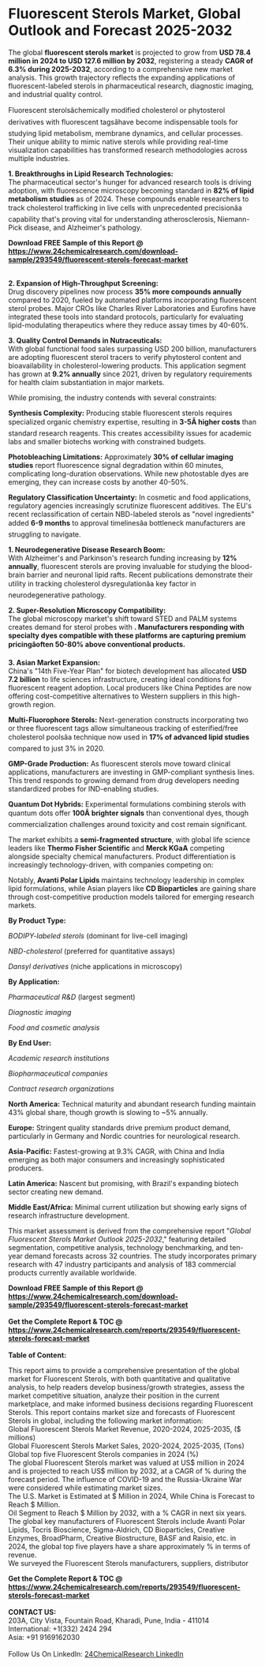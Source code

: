<h1>Fluorescent Sterols Market, Global Outlook and Forecast 2025-2032</h1><p>The global <strong>fluorescent sterols market</strong> is projected to grow from <strong>USD 78.4 million in 2024 to USD 127.6 million by 2032</strong>, registering a steady <strong>CAGR of 6.3% during 2025-2032</strong>, according to a comprehensive new market analysis. This growth trajectory reflects the expanding applications of fluorescent-labeled sterols in pharmaceutical research, diagnostic imaging, and industrial quality control.</p><p>Fluorescent sterolsâchemically modified cholesterol or phytosterol derivatives with fluorescent tagsâhave become indispensable tools for studying lipid metabolism, membrane dynamics, and cellular processes. Their unique ability to mimic native sterols while providing real-time visualization capabilities has transformed research methodologies across multiple industries.</p><p><strong>1. Breakthroughs in Lipid Research Technologies:</strong><br>
The pharmaceutical sector's hunger for advanced research tools is driving adoption, with fluorescence microscopy becoming standard in <strong>82% of lipid metabolism studies</strong> as of 2024. These compounds enable researchers to track cholesterol trafficking in live cells with unprecedented precisionâa capability that's proving vital for understanding atherosclerosis, Niemann-Pick disease, and Alzheimer's pathology.</p><div><b>Download FREE Sample of this Report @ 
            <a href="https://www.24chemicalresearch.com/download-sample/293549/fluorescent-sterols-forecast-market">
            https://www.24chemicalresearch.com/download-sample/293549/fluorescent-sterols-forecast-market</a></b></div><br><p><strong>2. Expansion of High-Throughput Screening:</strong><br>
Drug discovery pipelines now process <strong>35% more compounds annually</strong> compared to 2020, fueled by automated platforms incorporating fluorescent sterol probes. Major CROs like Charles River Laboratories and Eurofins have integrated these tools into standard protocols, particularly for evaluating lipid-modulating therapeutics where they reduce assay times by 40-60%.</p><p><strong>3. Quality Control Demands in Nutraceuticals:</strong><br>
With global functional food sales surpassing USD 200 billion, manufacturers are adopting fluorescent sterol tracers to verify phytosterol content and bioavailability in cholesterol-lowering products. This application segment has grown at <strong>9.2% annually</strong> since 2021, driven by regulatory requirements for health claim substantiation in major markets.</p><p>While promising, the industry contends with several constraints:</p><p><strong>Synthesis Complexity:</strong> Producing stable fluorescent sterols requires specialized organic chemistry expertise, resulting in <strong>3-5Ã higher costs</strong> than standard research reagents. This creates accessibility issues for academic labs and smaller biotechs working with constrained budgets.</p><p><strong>Photobleaching Limitations:</strong> Approximately <strong>30% of cellular imaging studies</strong> report fluorescence signal degradation within 60 minutes, complicating long-duration observations. While new photostable dyes are emerging, they can increase costs by another 40-50%.</p><p><strong>Regulatory Classification Uncertainty:</strong> In cosmetic and food applications, regulatory agencies increasingly scrutinize fluorescent additives. The EU's recent reclassification of certain NBD-labeled sterols as "novel ingredients" added <strong>6-9 months</strong> to approval timelinesâa bottleneck manufacturers are struggling to navigate.</p><p><strong>1. Neurodegenerative Disease Research Boom:</strong><br>
With Alzheimer's and Parkinson's research funding increasing by <strong>12% annually</strong>, fluorescent sterols are proving invaluable for studying the blood-brain barrier and neuronal lipid rafts. Recent publications demonstrate their utility in tracking cholesterol dysregulationâa key factor in neurodegenerative pathology.</p><p><strong>2. Super-Resolution Microscopy Compatibility:</strong><br>
The global microscopy market's shift toward STED and PALM systems creates demand for sterol probes with <strong>. Manufacturers responding with specialty dyes compatible with these platforms are capturing premium pricingâoften 50-80% above conventional products.</strong></p><p><strong>3. Asian Market Expansion:</strong><br>
China's "14th Five-Year Plan" for biotech development has allocated <strong>USD 7.2 billion</strong> to life sciences infrastructure, creating ideal conditions for fluorescent reagent adoption. Local producers like China Peptides are now offering cost-competitive alternatives to Western suppliers in this high-growth region.</p><p><strong>Multi-Fluorophore Sterols:</strong> Next-generation constructs incorporating two or three fluorescent tags allow simultaneous tracking of esterified/free cholesterol poolsâa technique now used in <strong>17% of advanced lipid studies</strong> compared to just 3% in 2020.</p><p><strong>GMP-Grade Production:</strong> As fluorescent sterols move toward clinical applications, manufacturers are investing in GMP-compliant synthesis lines. This trend responds to growing demand from drug developers needing standardized probes for IND-enabling studies.</p><p><strong>Quantum Dot Hybrids:</strong> Experimental formulations combining sterols with quantum dots offer <strong>100Ã brighter signals</strong> than conventional dyes, though commercialization challenges around toxicity and cost remain significant.</p><p>The market exhibits a <strong>semi-fragmented structure</strong>, with global life science leaders like <strong>Thermo Fisher Scientific</strong> and <strong>Merck KGaA</strong> competing alongside specialty chemical manufacturers. Product differentiation is increasingly technology-driven, with companies competing on:</p><p>Notably, <strong>Avanti Polar Lipids</strong> maintains technology leadership in complex lipid formulations, while Asian players like <strong>CD Bioparticles</strong> are gaining share through cost-competitive production models tailored for emerging research markets.</p><p><strong>By Product Type:</strong></p><p><em>BODIPY-labeled sterols</em> (dominant for live-cell imaging)</p><p><em>NBD-cholesterol</em> (preferred for quantitative assays)</p><p><em>Dansyl derivatives</em> (niche applications in microscopy)</p><p><strong>By Application:</strong></p><p><em>Pharmaceutical R&amp;D</em> (largest segment)</p><p><em>Diagnostic imaging</em></p><p><em>Food and cosmetic analysis</em></p><p><strong>By End User:</strong></p><p><em>Academic research institutions</em></p><p><em>Biopharmaceutical companies</em></p><p><em>Contract research organizations</em></p><p><strong>North America:</strong> Technical maturity and abundant research funding maintain 43% global share, though growth is slowing to ~5% annually.</p><p><strong>Europe:</strong> Stringent quality standards drive premium product demand, particularly in Germany and Nordic countries for neurological research.</p><p><strong>Asia-Pacific:</strong> Fastest-growing at 9.3% CAGR, with China and India emerging as both major consumers and increasingly sophisticated producers.</p><p><strong>Latin America:</strong> Nascent but promising, with Brazil's expanding biotech sector creating new demand.</p><p><strong>Middle East/Africa:</strong> Minimal current utilization but showing early signs of research infrastructure development.</p><p>This market assessment is derived from the comprehensive report "<em>Global Fluorescent Sterols Market Outlook 2025-2032</em>," featuring detailed segmentation, competitive analysis, technology benchmarking, and ten-year demand forecasts across 32 countries. The study incorporates primary research with 47 industry participants and analysis of 183 commercial products currently available worldwide.</p><div><b>Download FREE Sample of this Report @ 
            <a href="https://www.24chemicalresearch.com/download-sample/293549/fluorescent-sterols-forecast-market">
            https://www.24chemicalresearch.com/download-sample/293549/fluorescent-sterols-forecast-market</a></b></div><br><div><b>Get the Complete Report & TOC @ 
            <a href="https://www.24chemicalresearch.com/reports/293549/fluorescent-sterols-forecast-market">
            https://www.24chemicalresearch.com/reports/293549/fluorescent-sterols-forecast-market</a></b></div><br>
            <b>Table of Content:</b><p>This report aims to provide a comprehensive presentation of the global market for Fluorescent Sterols, with both quantitative and qualitative analysis, to help readers develop business/growth strategies, assess the market competitive situation, analyze their position in the current marketplace, and make informed business decisions regarding Fluorescent Sterols. This report contains market size and forecasts of Fluorescent Sterols in global, including the following market information:<br />
Global Fluorescent Sterols Market Revenue, 2020-2024, 2025-2035, ($ millions)<br />
Global Fluorescent Sterols Market Sales, 2020-2024, 2025-2035, (Tons)<br />
Global top five Fluorescent Sterols companies in 2024 (%)<br />
The global Fluorescent Sterols market was valued at US$ million in 2024 and is projected to reach US$ million by 2032, at a CAGR of % during the forecast period. The influence of COVID-19 and the Russia-Ukraine War were considered while estimating market sizes.<br />
The U.S. Market is Estimated at $ Million in 2024, While China is Forecast to Reach $ Million.<br />
Oil Segment to Reach $ Million by 2032, with a % CAGR in next six years.<br />
The global key manufacturers of Fluorescent Sterols include Avanti Polar Lipids, Tocris Bioscience, Sigma-Aldrich, CD Bioparticles, Creative Enzymes, BroadPharm, Creative Biostructure, BASF and Raisio, etc. in 2024, the global top five players have a share approximately % in terms of revenue.<br />
We surveyed the Fluorescent Sterols manufacturers, suppliers, distributor</p><div><b>Get the Complete Report & TOC @ 
            <a href="https://www.24chemicalresearch.com/reports/293549/fluorescent-sterols-forecast-market">
            https://www.24chemicalresearch.com/reports/293549/fluorescent-sterols-forecast-market</a></b></div><br><b>CONTACT US:</b><br>
            203A, City Vista, Fountain Road, Kharadi, Pune, India - 411014<br>
            International: +1(332) 2424 294<br>
            Asia: +91 9169162030 <br><br>
            Follow Us On LinkedIn: <a href="https://www.linkedin.com/company/24chemicalresearch/">24ChemicalResearch LinkedIn</a>
